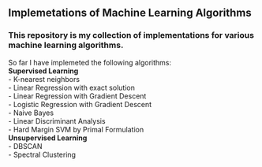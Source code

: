 ## Implemetations of Machine Learning Algorithms
### This repository is my collection of implementations for various machine learning algorithms.
So far I have implemeted the following algorithms:
<br>
__Supervised Learning__
<br>
    - K-nearest neighbors
<br>
    - Linear Regression with exact solution
<br>
    - Linear Regression with Gradient Descent
<br>
    - Logistic Regression with Gradient Descent
<br>
    - Naive Bayes
<br>
    - Linear Discriminant Analysis
<br>
    - Hard Margin SVM by Primal Formulation
<br>
__Unsupervised Learning__
<br>
    - DBSCAN
 <br>
    - Spectral Clustering
    
   
